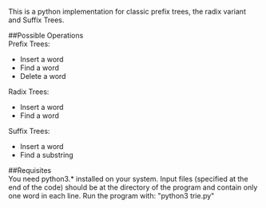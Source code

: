 This is a python implementation for classic prefix trees, the radix variant and Suffix Trees.

##Possible Operations  
Prefix Trees:  
 * Insert a word
 * Find a word
 * Delete a word

Radix Trees:  
 * Insert a word
 * Find a word

Suffix Trees:  
 * Insert a word
 * Find a substring


##Requisites  
You need python3.* installed on your system.
Input files (specified at the end of the code) should be at the directory of the program and contain only one word in each line.
Run the program with:
"python3 trie.py"
